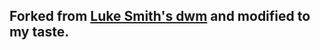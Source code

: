 ## **Forked from [Luke Smith's dwm](https://github.com/lukesmithxyz/dwm) and modified to my taste.**